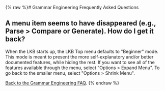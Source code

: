 {% raw %}# Grammar Engineering Frequently Asked Questions

## A menu item seems to have disappeared (e.g., Parse &gt; Compare or Generate). How do I get it back?

When the LKB starts up, the LKB Top menu defaults to "Beginner" mode.
This mode is meant to present the more self-explanatory and/or better
documented features, while hiding the rest. If you want to see all of
the features available through the menu, select "Options &gt; Expand
Menu". To go back to the smaller menu, select "Options &gt; Shrink
Menu".

[Back to the Grammar Engineering FAQ](/GrammarEngineeringFaq).
<update date omitted for speed>{% endraw %}